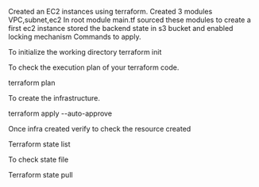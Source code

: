 Created an EC2 instances using terraform.
Created 3 modules VPC,subnet,ec2
In root module main.tf sourced these modules to create a first ec2 instance
stored the backend state in s3 bucket and enabled locking mechanism
Commands to apply.

To initialize the working directory
terraform init 

To check the execution plan of your terraform code.

terraform plan

To create the infrastructure.

terraform apply --auto-approve

Once infra created verify to check the resource created

Terraform state list 

To check state file

Terraform state pull 
